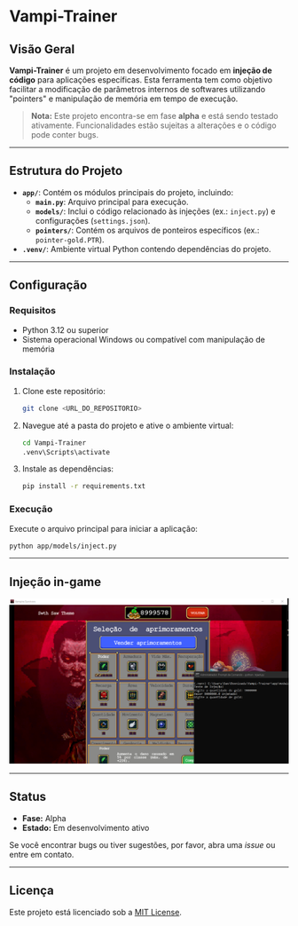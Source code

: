 
# Vampi-Trainer

## Visão Geral

**Vampi-Trainer** é um projeto em desenvolvimento focado em **injeção de código** para aplicações específicas. 
Esta ferramenta tem como objetivo facilitar a modificação de parâmetros internos de softwares utilizando "pointers" 
e manipulação de memória em tempo de execução.

> **Nota:** Este projeto encontra-se em fase **alpha** e está sendo testado ativamente. 
Funcionalidades estão sujeitas a alterações e o código pode conter bugs.

---

## Estrutura do Projeto

- **`app/`**: Contém os módulos principais do projeto, incluindo:
  - **`main.py`**: Arquivo principal para execução.
  - **`models/`**: Inclui o código relacionado às injeções (ex.: `inject.py`) e configurações (`settings.json`).
  - **`pointers/`**: Contém os arquivos de ponteiros específicos (ex.: `pointer-gold.PTR`).
- **`.venv/`**: Ambiente virtual Python contendo dependências do projeto.

---

## Configuração

### Requisitos
- Python 3.12 ou superior
- Sistema operacional Windows ou compatível com manipulação de memória

### Instalação
1. Clone este repositório:
   ```bash
   git clone <URL_DO_REPOSITORIO>
   ```
2. Navegue até a pasta do projeto e ative o ambiente virtual:
   ```bash
   cd Vampi-Trainer
   .venv\Scripts\activate
   ```
3. Instale as dependências:
   ```bash
   pip install -r requirements.txt
   ```

### Execução
Execute o arquivo principal para iniciar a aplicação:
```bash
python app/models/inject.py
```

---

## Injeção in-game

![Exemplo de Resultado](./src/injecao.png)

---

## Status

- **Fase:** Alpha
- **Estado:** Em desenvolvimento ativo

Se você encontrar bugs ou tiver sugestões, por favor, abra uma _issue_ ou entre em contato.

---

## Licença
Este projeto está licenciado sob a [MIT License](LICENSE).
